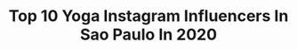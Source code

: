 ---
title: Top 10 Yoga Instagram Influencers In Sao Paulo In 2020
description: >-
  Find top yoga Instagram influencers in Sao Paulo in 2020. Most popular hashtags: #love #yoga #sp #fitness.
platform: Instagram
profiles:
  - username: "drclaudiomutti"
    fullname: >-
      Claudio Mutti
    location: "Brazil"
    followers: 44658
    engagement: 133
    commentsToLikes: 0.075383
    avatar: "https://scontent-ams4-1.cdninstagram.com/v/t51.2885-19/s150x150/29417506_1996854263976372_3765761766751993856_n.jpg?_nc_ht=scontent-ams4-1.cdninstagram.com&_nc_ohc=LN5Pka0cNUsAX8X6YQw&oh=ceaf71dee720693cc30e798eeedbfb3c&oe=5EAE8553"
    verified: false
    hashtags: "#medicodoesporte, #parabens, #agoravai, #newyer"
  - username: "thiagodjsp"
    fullname: >-
      Thiago DJ
    location: "Brazil"
    followers: 36603
    engagement: 114
    commentsToLikes: 0.048656
    avatar: "https://scontent-lhr8-1.cdninstagram.com/v/t51.2885-19/s320x320/71083884_2177729812528117_3662706212622827520_n.jpg?_nc_ht=scontent-lhr8-1.cdninstagram.com&_nc_ohc=dVSE5bJ3TUkAX-gNlbu&oh=8c00986569840c07852608bd60230307&oe=5EBC21A6"
    verified: false
    hashtags: "#familia, #family, #cat, #queroserjohnmalkovich"
  - username: "gabi_bono"
    fullname: >-
      Gabi Pastrello Bono ♉️
    location: "Brazil"
    followers: 7176
    engagement: 966
    commentsToLikes: 0.099151
    avatar: "https://scontent-hkt1-1.cdninstagram.com/v/t51.2885-19/s320x320/81094369_535745507033430_5916671669077803008_n.jpg?_nc_ht=scontent-hkt1-1.cdninstagram.com&_nc_ohc=2JPB57z62MoAX9LKoVR&oh=bbfdbd8bfa70dde8285f0b1721de05e7&oe=5E9C5617"
    verified: false
    hashtags: "#vitaminad, #yogainspiration, #salvetheplanet, #positivevibrations"
  - username: "francescobrunetti"
    fullname: >-
      Fashion Model Travel Love
    location: "Brazil"
    followers: 64079
    engagement: 233
    commentsToLikes: 0.021594
    avatar: "https://scontent-lhr8-1.cdninstagram.com/v/t51.2885-19/s320x320/41444424_497808354028248_8092973211899133952_n.jpg?_nc_ht=scontent-lhr8-1.cdninstagram.com&_nc_ohc=4_gMzhoGxAIAX_wM7E7&oh=7d7a681e7eb00ffc08dbe663027e165c&oe=5EBCF635"
    verified: false
    hashtags: "#catlover, #cats, #portrait, #cucinare"
  - username: "katalden"
    fullname: >-
      Katharine Alden
    location: "Brazil"
    followers: 36591
    engagement: 334
    commentsToLikes: 0.026842
    avatar: "https://scontent-lhr8-1.cdninstagram.com/v/t51.2885-19/s320x320/67628510_482837482553927_7125749196769984512_n.jpg?_nc_ht=scontent-lhr8-1.cdninstagram.com&_nc_ohc=xPdyB-8Cu5wAX--VWZM&oh=e6c3eb775e837802ae3386b418e140ca&oe=5EB920AB"
    verified: false
    hashtags: "#tattoossp, #sorteio, #patinar, #cobertura"
  - username: "julianagomes"
    fullname: >-
      Juliana Gomes Stocco
    location: "Brazil"
    followers: 6162
    engagement: 724
    commentsToLikes: 0.042163
    avatar: "https://scontent-ams4-1.cdninstagram.com/v/t51.2885-19/s320x320/71701231_545765892631450_3372456351438471168_n.jpg?_nc_ht=scontent-ams4-1.cdninstagram.com&_nc_ohc=E-ARPWZkvgAAX_UPRhq&oh=5cc36cc36805b2d5cda948a063003239&oe=5EB989D9"
    verified: false
    hashtags: "#ootd, #hereandnow, #sodancabrasil, #socks"
  - username: "cacaulemoss"
    fullname: >-
      CACAU LEMOS
    location: "Brazil"
    followers: 188352
    engagement: 73
    commentsToLikes: 0.026977
    avatar: "https://scontent-ams4-1.cdninstagram.com/v/t51.2885-19/s320x320/53074237_2314349051943914_5447821026022916096_n.jpg?_nc_ht=scontent-ams4-1.cdninstagram.com&_nc_ohc=paS7LDe3F9AAX-eFwmG&oh=d226e12d44fd74fd0fa9c7c93715950a&oe=5EB716A6"
    verified: false
    hashtags: "#fit, #marifaz24, #oibrasil, #treino"
  - username: "leobenate"
    fullname: >-
      LEO BENATE
    location: "Brazil"
    followers: 73896
    engagement: 1904
    commentsToLikes: 0.014822
    avatar: "https://scontent-amt2-1.cdninstagram.com/v/t51.2885-19/s320x320/85196514_3115992701746373_417308256659046400_n.jpg?_nc_ht=scontent-amt2-1.cdninstagram.com&_nc_ohc=y1zWof0xecgAX9_LMCs&oh=6fb1bb8a50245b9390620a73295a3a6e&oe=5EB512B8"
    verified: false
    hashtags: "#photooftheday, #smartfit, #pool, #sofa"
  - username: "tephy_k"
    fullname: >-
      Stephanie Kopenhagen
    location: "Brazil"
    followers: 29562
    engagement: 146
    commentsToLikes: 0.170007
    avatar: "https://scontent-lhr8-1.cdninstagram.com/v/t51.2885-19/s320x320/85003272_493254034953438_3244093110539517952_n.jpg?_nc_ht=scontent-lhr8-1.cdninstagram.com&_nc_ohc=banuzr4jJf4AX_ngHA7&oh=a4ac92bb09d1b9ef49f7140d84837399&oe=5EAA12CA"
    verified: false
    hashtags: "#fitness, #muscula, #beauty, #ilhabela"
  - username: "judaloia"
    fullname: >-
      JuD.
    location: "Brazil"
    followers: 18290
    engagement: 354
    commentsToLikes: 0.070083
    avatar: "https://scontent-lhr8-1.cdninstagram.com/v/t51.2885-19/s320x320/90087754_543100583289307_1683874574443216896_n.jpg?_nc_ht=scontent-lhr8-1.cdninstagram.com&_nc_ohc=DmWjFtkYTyAAX_r0L3e&oh=ed72677c5d351d256e3346ac67d2ebe1&oe=5EB7BAD9"
    verified: false
    hashtags: "#lamour, #cancerdemama, #felizdiadasmaes, #essenciaeequilibrio"
---
